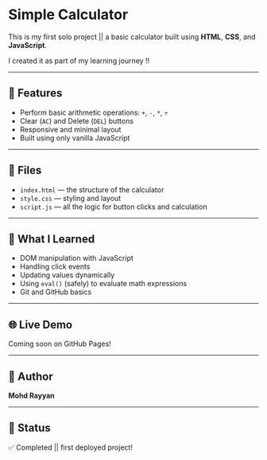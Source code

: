 # Simple Calculator

This is my first solo project || a basic calculator built using **HTML**, **CSS**, and **JavaScript**.  

I created it as part of my learning journey !!

---

## 🚀 Features

- Perform basic arithmetic operations: `+`, `-`, `*`, `÷`
- Clear (`AC`) and Delete (`DEL`) buttons
- Responsive and minimal layout
- Built using only vanilla JavaScript

---

## 📁 Files

- `index.html` — the structure of the calculator
- `style.css` — styling and layout
- `script.js` — all the logic for button clicks and calculation

---

## 🧠 What I Learned

- DOM manipulation with JavaScript
- Handling click events
- Updating values dynamically
- Using `eval()` (safely) to evaluate math expressions
- Git and GitHub basics

---

## 🌐 Live Demo

Coming soon on GitHub Pages!

---

## 👤 Author

**Mohd Rayyan**

---

## 🏁 Status

✅ Completed || first deployed project!

